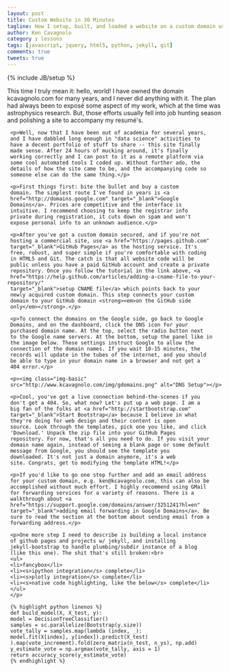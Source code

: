 ```yaml
---
layout: post
title: Custom Website in 30 Minutes
tagline: How I setup, built, and loaded a website on a custom domain using Github and Google
author: Ken Cavagnolo
category : lessons
tags: [javascript, jquery, html5, python, jekyll, git]
comments: true
tweets: true
---
```


{% include JB/setup %}

<div class="blurb">
     <p>This time I truly mean it: hello, world! I have owned the
     domain kcavagnolo.com for many years, and I never did anything
     with it. The plan had always been to expos&eacute; some aspect of
     my work, which at the time was astrophysics research. But, those
     efforts usually fell into job hunting season and polishing a site
     to accompany my resum&eacute;'s.</p>

     <p>Well, now that I have been out of academia for several years,
     and I have dabbled long enough in "data science" activities to
     have a decent portfolio of stuff to share -- this site finally
     made sense. After 24 hours of mucking around, it's finally
     working correctly and I can post to it as a remote platform via
     some cool automated tools I coded up. Without further ado, the
     details of how the site came to be, and the accompanying code so
     someone else can do the same thing.</p>

     <p>First things first: bite the bullet and buy a custom
     domain. The simplest route I've found in years is <a
     href="http://domains.google.com" target="_blank">Google
     Domains</a>. Prices are competitive and the interface is
     intuitive. I recommend choosing to keep the registrar info
     private during registration, it cuts down on spam and won't
     expose personal info to an unknown audience.</p>

     <p>After you've got a custom domain secured, and if you're not
     hosting a commercial site, use <a href="https://pages.github.com"
     target="_blank">GitHub Pages</a> as the hosting service. It's
     free, robust, and super simple if you're comfortable with coding
     in HTML5 and Git. The catch is that all website code will be
     public unless you have a paid GitHub account and create a private
     repository. Once you follow the tutorial in the link above, <a
     href="https://help.github.com/articles/adding-a-cname-file-to-your-repository/"
     target="_blank">setup CNAME file</a> which points back to your
     newly acquired custom domain. This step connects your custom
     domain to your GitHub domain <strong><em>on the GitHub side
     only</em></strong>.</p>

     <p>To connect the domains on the Google side, go back to Google
     Domains, and on the dashboard, click the DNS icon for your
     purchased domain name. At the top, select the radio button next
     to the Google name servers. At the bottom, setup the panel like in
     the image below. These settings instruct Google to allow the
     connection of the domain names. If you wait 10-15 minutes, the
     records will update in the tubes of the internet, and you should
     be able to type in your domain name in a browser and not get a
     404 error.</p>

     <p><img class="img-basic"
     src="http://www.kcavagnolo.com/img/gdomains.png" alt="DNS Setup"></p>

     <p>Cool, you've got a live connection behind-the-scenes if you
     don't get a 404. So, what now? Let's put up a web page. I am a
     big fan of the folks at <a href="http://startbootstrap.com"
     target="_blank">Start Bootstrap</a> because I believe in what
     they're doing for web design and their content is open
     source. Look through the templates, pick one you like, and click
     'Download.' Unpack the zip file into your GitHub Pages
     repository. For now, that's all you need to do. If you visit your
     domain name again, instead of seeing a blank page or some default
     message from Google, you should see the template you
     downloaded. It's not just a domain anymore, it's a web
     site. Congrats, get to modifying the template HTML!</p>

     <p>If you'd like to go one step further and add an email address
     for your custom domain, e.g. ken@kcavagnolo.com, this can also be
     accomplished without much effort. I highly recommend using GMail
     for forwarding services for a variety of reasons. There is a
     walkthrough about <a
     href="https://support.google.com/domains/answer/3251241?hl=en"
     target="_blank">adding email forwarding in Google Domains</a>. Be
     sure to read the section at the bottom about sending email from a
     forwarding address.</p>

     <p>One more step I need to describe is building a local instance
     of github pages and projects w/ jekyll, and installing
     jekyll-bootstrap to handle plumbing/subdir instance of a blog
     (like this one). The shit that's still broken:<br>
     <ul>
     <li>fancybox</li>
     <li><s>ipython integration</s> complete</li>
     <li><s>plotly integration</s> complete</li>
     <li><s>native code highlighting, like the below</s> complete</li>
     </ul>
     </p>

     {% highlight python linenos %}
     def build_model(X, X_test, y):
     model = DecisionTreeClassifier()
     samples = sc.parallelize(Bootstrap(y.size))
     vote_tally = samples.map(lambda (index, _):
     model.fit(X[index], y[index]).predict(X_test)
     ).map(vote_increment).fold(zero_matrix(n_test, n_ys), np.add)
     y_estimate_vote = np.argmax(vote_tally, axis = 1)
     return accuracy_score(y_estimate_vote)
     {% endhighlight %}
</div>
